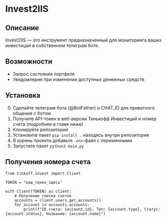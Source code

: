 # Invest2IIS

## Описание
Invest2IIS — это инструмент предназначенный для мониторинга ваших инвестиций в собственном телеграм боте. 


## Возможности
- Запрос состояния портфеля
- Уведомлерие при изменении доступных денежных средств


## Установка
0. Сделайте телеграм бота (@BotFather) и CHAT_ID для приватного общения с ботом
1. Получите API-токен в веб-версии Тинькофф Инвестиций и номер счета (подрлбнее в главе ниже)
2. Клонируйте репозиторий
3. Установите пакет `pip install .` находясь внутри репозитория
4. В корень проекта добавьте `.env`-файл с переменными
5. Запустите пакет `python3 main.py`


## Получения номера счета 
```
from tinkoff.invest import Client

TOKEN = "ваш_токен_здесь"

with Client(TOKEN) as client:
    # Получение списка счетов
    accounts = client.users.get_accounts()
    for account in accounts.accounts:
        print(f"ID счета: {account.id}, Тип: {account.type}, Статус: {account.status}, Название: {account.name}")
```
